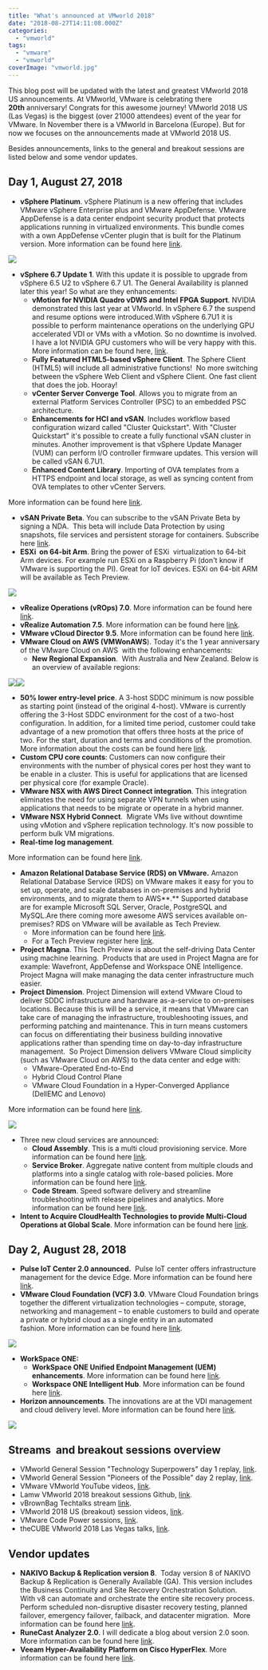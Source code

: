 ```yaml
---
title: "What's announced at VMworld 2018"
date: "2018-08-27T14:11:08.000Z"
categories: 
  - "vmworld"
tags: 
  - "vmware"
  - "vmworld"
coverImage: "vmworld.jpg"
---
```


This blog post will be updated with the latest and greatest VMworld 2018 US announcements. At VMworld, VMware is celebrating there **20th** anniversary! Congrats for this awesome journey! VMworld 2018 US (Las Vegas) is the biggest (over 21000 attendees) event of the year for VMware. In November there is a VMworld in Barcelona (Europe). But for now we focuses on the announcements made at VMworld 2018 US.

Besides announcements, links to the general and breakout sessions are listed below and some vendor updates.

## **Day 1, August 27, 2018**

- **vSphere Platinum**. vSphere Platinum is a new offering that includes VMware vSphere Enterprise plus and VMware AppDefense. VMware AppDefense is a data center endpoint security product that protects applications running in virtualized environments. This bundle comes with a own AppDefense vCenter plugin that is built for the Platinum version. More information can be found here [link](https://blogs.vmware.com/vsphere/2018/08/under-the-hood-vsphere-platinum.html).

[![](images/AppDefense_secAdmin-300x150.jpg)](https://www.ivobeerens.nl/wp-content/uploads/2018/08/AppDefense_secAdmin.jpg)

- **vSphere 6.7 Update 1**. With this update it is possible to upgrade from vSphere 6.5 U2 to vSphere 6.7 U1. The General Availability is planned later this year! So what are they enhancements:
    - **vMotion for NVIDIA Quadro vDWS and Intel FPGA Support**. NVIDIA demonstrated this last year at VMworld. In vSphere 6.7 the suspend and resume options were introduced.With vSphere 6.7U1 it is possible to perform maintenance operations on the underlying GPU accelerated VDI or VMs with a vMotion. So no downtime is involved. I have a lot NVIDIA GPU customers who will be very happy with this. More information can be found here, [link](https://blogs.nvidia.com/blog/2018/08/27/gpu-live-migration-vmotion-virtualization/).
    - **Fully Featured HTML5-based vSphere Client**. The Sphere Client (HTML5) will include all administrative functions!  No more switching between the vSphere Web Client and vSphere Client. One fast client that does the job. Hooray!
    - **vCenter Server Converge Tool**. Allows you to migrate from an external Platform Services Controller (PSC) to an embedded PSC architecture.
    - **Enhancements for HCI and vSAN**. Includes workflow based configuration wizard called "Cluster Quickstart". With "Cluster Quickstart" it's possible to create a fully functional vSAN cluster in minutes. Another improvement is that vSphere Update Manager (VUM) can perform I/O controller firmware updates. This version will be called vSAN 6.7U1.
    - **Enhanced Content Library**. Importing of OVA templates from a HTTPS endpoint and local storage, as well as syncing content from OVA templates to other vCenter Servers.

More information can be found here [link](https://blogs.vmware.com/vsphere/2018/08/under-the-hood-vsphere-6-7-update-1.html).

- **vSAN Private Beta**. You can subscribe to the vSAN Private Beta by signing a NDA.  This beta will include Data Protection by using snapshots, file services and persistent storage for containers. Subscribe here [link](http://www.surveyanalytics.com/a/TakeSurvey?tt=sv4g%2BzqQ9Dc%3D).
- **ESXi  on 64-bit Arm**. Bring the power of ESXi  virtualization to 64-bit Arm devices. For example run ESXi on a Raspberry Pi (don't know if VMware is supporting the PI). Great for IoT devices. ESXi on 64-bit ARM will be available as Tech Preview.

[![](images/DlrIwZaXgAANsMS-300x169.jpg)](https://www.ivobeerens.nl/wp-content/uploads/2018/08/DlrIwZaXgAANsMS.jpg)

- **vRealize Operations (vROps) 7.0**. More information can be found here [link](https://blogs.vmware.com/management/2018/08/whats-new-in-vrealize-operations-7-0.html).
- **vRealize Automation 7.5**. More information can be found here [link](https://blogs.vmware.com/management/2018/08/whats-new-vrealize-automation-7-5.html?src=af_5b804a92462da&cid=70134000001sqAf).
- **VMware vCloud Director 9.5**. More information can be found here [link](https://blogs.vmware.com/vcloud/2018/08/vmware-vcloud-director-9-5.html?src=vmw_so_vex_mande_12).
- **VMware Cloud on AWS (VMWonAWS**). Today it's the 1 year anniversary of the VMware Cloud on AWS  with the following enhancements:
    - **New Regional Expansion**.  With Australia and New Zealand. Below is an overview of available regions:

[![](images/aws-300x158.png)](https://www.ivobeerens.nl/wp-content/uploads/2018/08/aws.png)[![](images/aws-300x225.jpg)](https://www.ivobeerens.nl/wp-content/uploads/2018/08/aws.jpg)

- **50% lower entry-level price**. A 3-host SDDC minimum is now possible as starting point (instead of the original 4-host). VMware is currently offering the 3-Host SDDC environment for the cost of a two-host configuration. In addition, for a limited time period, customer could take advantage of a new promotion that offers three hosts at the price of two. For the start, duration and terms and conditions of the promotion. More information about the costs can be found here [link](https://cloud.vmware.com/vmc-aws/get-started).
- **Custom CPU core counts**: Customers can now configure their environments with the number of physical cores per host they want to be enable in a cluster. This is useful for applications that are licensed per physical core (for example Oracle).
- **VMware NSX with AWS Direct Connect integration**. This integration eliminates the need for using separate VPN tunnels when using applications that needs to be migrate or operate in a hybrid manner.
- **VMware NSX Hybrid Connect**.  Migrate VMs live without downtime using vMotion and vSphere replication technology. It's now possible to perform bulk VM migrations.
- **Real-time log management**.

More information can be found here [link](https://cloud.vmware.com/community/2018/08/26/vmware-cloud-aws-charging-ahead/).

- **Amazon Relational Database Service (RDS) on VMware.** Amazon Relational Database Service (RDS) on VMware makes it easy for you to set up, operate, and scale databases in on-premises and hybrid environments, and to migrate them to AWS**.** Supported database are for example Microsoft SQL Server, Oracle, PostgreSQL and MySQL.Are there coming more awesome AWS services available on-premises? RDS on VMware will be available as Tech Preview.
    - More information can be found here [link](https://ir.vmware.com/overview/press-releases/press-release-details/2018/AWS-and-VMware-Announce-Amazon-Relational-Database-Service-on-VMware/default.aspx).
    - For a Tech Preview register here [link](https://aws.amazon.com/rds/vmware/).
- **Project Magna**. This Tech Preview is about the self-driving Data Center using machine learning.  Products that are used in Project Magna are for example: Wavefront, AppDefense and Workspace ONE Intelligence. Project Magna will make managing the data center infrastructure much easier.
- **Project Dimension**. Project Dimension will extend VMware Cloud to deliver SDDC infrastructure and hardware as-a-service to on-premises locations. Because this is will be a service, it means that VMware can take care of managing the infrastructure, troubleshooting issues, and performing patching and maintenance. This in turn means customers can focus on differentiating their business building innovative applications rather than spending time on day-to-day infrastructure management.  So Project Dimension delivers VMware Cloud simplicity (such as VMware Cloud on AWS) to the data center and edge with:
    - VMware-Operated End-to-End
    - Hybrid Cloud Control Plane
    - VMware Cloud Foundation in a Hyper-Converged Appliance (DellEMC and Lenovo)

More information can be found here [link](https://blogs.vmware.com/vsphere/2018/08/introducing-project-dimension.html).

[![](images/Dimension1-300x209.png)](https://www.ivobeerens.nl/wp-content/uploads/2018/08/Dimension1.png)

- Three new cloud services are announced:
    - **Cloud Assembly**. This is a multi cloud provisioning service. More information can be found here [link](https://cloud.vmware.com/cloud-assembly).
    - **Service Broker**. Aggregate native content from multiple clouds and platforms into a single catalog with role-based policies. More information can be found here [link](https://cloud.vmware.com/service-broker).
    - **Code Stream**. Speed software delivery and streamline troubleshooting with release pipelines and analytics. More information can be found here [link](https://cloud.vmware.com/code-stream).
- **Intent to Acquire CloudHealth Technologies to provide Multi-Cloud Operations at Global Scale**. More information can be found here [link](https://www.vmware.com/radius/intent-to-acquire-cloudhealth-technologies/).

## **Day 2, August 28, 2018**

- **Pulse IoT Center 2.0 announced.**  Pulse IoT center offers infrastructure management for the device Edge. More information can be found here [link](https://blogs.vmware.com/pulseiot/2018/08/28/pulse-iot-center-2-0-management-for-the-device-edge/).
- **VMware Cloud Foundation (VCF) 3.0**. VMware Cloud Foundation brings together the different virtualization technologies – compute, storage, networking and management – to enable customers to build and operate a private or hybrid cloud as a single entity in an automated fashion. More information can be found here [link](https://blogs.vmware.com/cloud-foundation/2018/08/28/introduction-to-vmware-cloud-foundation-3-0/).

[![](images/vcf-300x220.png)](https://www.ivobeerens.nl/wp-content/uploads/2018/08/vcf.png)

- **WorkSpace ONE:**
    - **WorkSpace ONE Unified Endpoint Management (UEM) enhancements**. More information can be found here [link](https://blogs.vmware.com/euc/2018/08/workspaceone-eum-vmworld.html).
    - **Workspace ONE Intelligent Hub**. More information can be found here [link](https://blogs.vmware.com/euc/2018/08/workspaceone-intelligent-hub.html).
- **Horizon announcements**. The innovations are at the VDI management and cloud delivery level. More information can be found here [link](https://blogs.vmware.com/euc/2018/08/sneak-peek-horizon.html).

[![](images/horizon-300x169.png)](https://www.ivobeerens.nl/wp-content/uploads/2018/08/horizon.png)

## **Streams  and breakout sessions overview**

- VMworld General Session "Technology Superpowers" day 1 replay, [link](https://youtu.be/mjYP2IuZK6k).
- VMworld General Session "Pioneers of the Possible" day 2 replay, [link](https://youtu.be/SXstDLKUC3w).
- VMware VMworld YouTube videos, [link](https://www.youtube.com/user/vmwaretv/videos).
- Lamw VMworld 2018 breakout sessions Github, [link](https://github.com/lamw/vmworld2018-session-urls).
- vBrownBag Techtalks stream [link](https://www.twitch.tv/vbrownbag).
- VMworld 2018 US (breakout) session videos, [link](https://videos.vmworld.com/searchsite/2018).
- VMware Code Power sessions, [link](https://www.facebook.com/vmwarecode/).
- theCUBE VMworld 2018 Las Vegas talks, [link](https://www.youtube.com/playlist?list=PLenh213llmcZTuws43j18I-5QGC8k3Ae_).

## **Vendor updates**

- **NAKIVO Backup & Replication version 8**.  Today version 8 of NAKIVO Backup & Replication is Generally Available (GA). This version includes the Business Continuity and Site Recovery Orchestration Solution.  With v8 can automate and orchestrate the entire site recovery process. Perform scheduled non-disruptive disaster recovery testing, planned failover, emergency failover, failback, and datacenter migration.  More information can be found here [link](https://www.ivobeerens.nl/2018/08/01/nakivo-backup-replication-v7-5-released/).
- **RuneCast Analyzer 2.0**. I will dedicate a blog about version 2.0 soon. More information can be found here [link](https://www.runecast.com/blog/announcements/introducing-runecast-analyzer-20).
- **Veeam Hyper-Availability Platform on Cisco HyperFlex**. More information can be found here [link](https://www.veeam.com/news/availability-solution-cisco-hyperflex.html).
